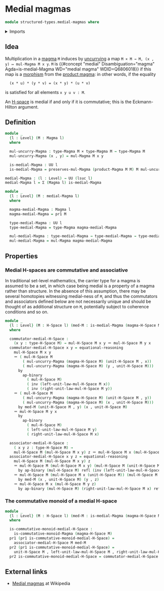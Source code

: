 # Medial magmas

```agda
module structured-types.medial-magmas where
```

<details><summary>Imports</summary>

```agda
open import foundation.action-on-identifications-binary-functions
open import foundation.cartesian-product-types
open import foundation.dependent-pair-types
open import foundation.identity-types
open import foundation.universe-levels

open import structured-types.h-spaces
open import structured-types.magmas
open import structured-types.morphisms-magmas
open import structured-types.product-magmas
```

</details>

## Idea

Multiplication in a [magma](structured-types.magmas.md) `M` induces by
[uncurrying](foundation.universal-property-cartesian-product-types.md) a map
`M × M → M, (x , y) ↦ mul-Magma M x y`. `M` is
{{#concept "medial" Disambiguation="magma" Agda=is-medial-Magma WD="medial magma" WDID=Q6806018}}
if this map is a [morphism](structured-types.morphisms-magmas.md) from the
[product magma](structured-types.product-magmas.md): in other words, if the
equality

```text
  (x * u) * (y * v) = (x * y) * (u * v)
```

is satisfied for all elements `x y u v : M`.

An [H-space](structured-types.h-spaces.md) is medial if and only if it is
commutative; this is the Eckmann-Hilton argument.

## Definition

```agda
module _
  {l : Level} (M : Magma l)
  where

  mul-uncurry-Magma : type-Magma M × type-Magma M → type-Magma M
  mul-uncurry-Magma (x , y) = mul-Magma M x y

  is-medial-Magma : UU l
  is-medial-Magma = preserves-mul-Magma (product-Magma M M) M mul-uncurry-Magma

medial-Magma : (l : Level) → UU (lsuc l)
medial-Magma l = Σ (Magma l) is-medial-Magma

module _
  {l : Level} (M : medial-Magma l)
  where

  magma-medial-Magma : Magma l
  magma-medial-Magma = pr1 M

  type-medial-Magma : UU l
  type-medial-Magma = type-Magma magma-medial-Magma

  mul-medial-Magma : type-medial-Magma → type-medial-Magma → type-medial-Magma
  mul-medial-Magma = mul-Magma magma-medial-Magma
```

## Properties

### Medial H-spaces are commutative and associative

In traditional set-level mathematics, the carrier type for a magma is assumed to
be a set, in which case being medial is a property of a magma rather than
structure. In the absence of this assumption, there may be several homotopies
witnessing medial-ness of `M`, and thus the commutators and associators defined
below are not necessarily unique and should be thought of as additional
structure on `M`, potentially subject to coherence conditions and so on.

```agda
module _
  {l : Level} (M : H-Space l) (med-M : is-medial-Magma (magma-H-Space M))
  where

  commutator-medial-H-Space :
    (x y : type-H-Space M) → mul-H-Space M x y ＝ mul-H-Space M y x
  commutator-medial-H-Space x y = equational-reasoning
    mul-H-Space M x y
    ＝ ( mul-H-Space M
        ( mul-uncurry-Magma (magma-H-Space M) (unit-H-Space M , x))
        ( mul-uncurry-Magma (magma-H-Space M) (y , unit-H-Space M)))
      by
        ap-binary
          ( mul-H-Space M)
          ( inv (left-unit-law-mul-H-Space M x))
          ( inv (right-unit-law-mul-H-Space M y))
    ＝ ( mul-H-Space M
        ( mul-uncurry-Magma (magma-H-Space M) (unit-H-Space M , y))
        ( mul-uncurry-Magma (magma-H-Space M) (x , unit-H-Space M)))
      by med-M (unit-H-Space M , y) (x , unit-H-Space M)
    ＝ mul-H-Space M y x
      by
        ap-binary
          ( mul-H-Space M)
          ( left-unit-law-mul-H-Space M y)
          ( right-unit-law-mul-H-Space M x)

  associator-medial-H-Space :
    ( x y z : type-H-Space M) →
    mul-H-Space M (mul-H-Space M x y) z ＝ mul-H-Space M x (mul-H-Space M y z)
  associator-medial-H-Space x y z = equational-reasoning
    mul-H-Space M (mul-H-Space M x y) z
    ＝ mul-H-Space M (mul-H-Space M x y) (mul-H-Space M (unit-H-Space M) z)
      by ap-binary (mul-H-Space M) refl (inv (left-unit-law-mul-H-Space M z))
    ＝ mul-H-Space M (mul-H-Space M x (unit-H-Space M)) (mul-H-Space M y z)
      by med-M (x , unit-H-Space M) (y , z)
    ＝ mul-H-Space M x (mul-H-Space M y z)
      by ap-binary (mul-H-Space M) (right-unit-law-mul-H-Space M x) refl
```

### The commutative monoid of a medial H-space

```agda
module _
  {l : Level} (M : H-Space l) (med-M : is-medial-Magma (magma-H-Space M))
  where

  is-commutative-monoid-medial-H-Space :
    is-commutative-monoid-Magma (magma-H-Space M)
  pr1 (pr1 is-commutative-monoid-medial-H-Space) =
    associator-medial-H-Space M med-M
  pr2 (pr1 is-commutative-monoid-medial-H-Space) =
    unit-H-Space M , left-unit-law-mul-H-Space M , right-unit-law-mul-H-Space M
  pr2 is-commutative-monoid-medial-H-Space = commutator-medial-H-Space M med-M
```

## External links

- [Medial magmas](https://en.wikipedia.org/wiki/Medial_magma) at Wikipedia

